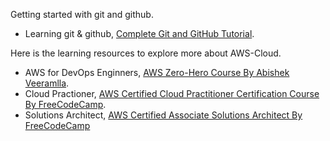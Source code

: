 Getting started with git and github.

- Learning git & github, [Complete Git and GitHub Tutorial](https://www.youtube.com/watch?v=apGV9Kg7ics).

Here is the learning resources to explore more about AWS-Cloud.

- AWS for DevOps Enginners, [AWS Zero-Hero Course By Abishek Veeramlla](https://www.youtube.com/playlist?list=PLdpzxOOAlwvLNOxX0RfndiYSt1Le9azze).
- Cloud Practioner, [AWS Certified Cloud Practitioner Certification Course By FreeCodeCamp](https://www.youtube.com/watch?v=SOTamWNgDKc).
- Solutions Architect, [AWS Certified Associate Solutions Architect By FreeCodeCamp](https://www.youtube.com/watch?v=Ia-UEYYR44s)
